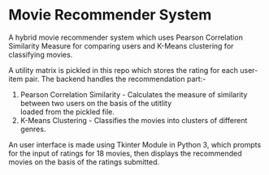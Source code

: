 # Movie Recommender System
A hybrid movie recommender system which uses Pearson Correlation Similarity Measure for comparing users and K-Means clustering for classifying movies.

A utility matrix is pickled in this repo which stores the rating for each user-item pair.
The backend handles the recommendation part:-
  1. Pearson Correlation Similarity - Calculates the measure of similarity between two users on the basis of the utitlity                      
                                      loaded from the pickled file.
  2. K-Means Clustering - Classifies the movies into clusters of different genres.

An user interface is made using Tkinter Module in Python 3, which prompts for the input of ratings for 18 movies, then displays the recommended movies on the basis of the ratings submitted.


